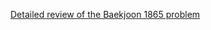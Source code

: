 [Detailed review of the Baekjoon 1865 problem](https://choicube84.github.io/study/2023/08/15/baekjoon_1865.html)
